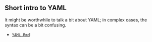 ## Short intro to YAML

It might be worthwhile to talk a bit about YAML; in complex cases, the
syntax can be a bit confusing.

- [`YAML.Rmd`](YAML.Rmd)
